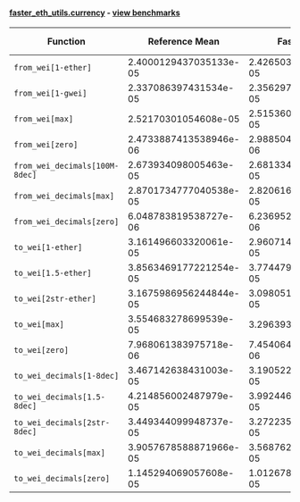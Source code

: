 #### [faster_eth_utils.currency](https://github.com/BobTheBuidler/faster-eth-utils/blob/fix-bench/faster_eth_utils/currency.py) - [view benchmarks](https://github.com/BobTheBuidler/faster-eth-utils/blob/fix-bench/benchmarks/test_currency_benchmarks.py)

| Function | Reference Mean | Faster Mean | % Change | Speedup (%) | x Faster | Faster |
|----------|---------------|-------------|----------|-------------|----------|--------|
| `from_wei[1-ether]` | 2.4000129437035133e-05 | 2.426503930237753e-05 | -1.10% | -1.09% | 0.99x | ❌ |
| `from_wei[1-gwei]` | 2.337086397431534e-05 | 2.3562979825563332e-05 | -0.82% | -0.82% | 0.99x | ❌ |
| `from_wei[max]` | 2.52170301054608e-05 | 2.5153605757743274e-05 | 0.25% | 0.25% | 1.00x | ✅ |
| `from_wei[zero]` | 2.4733887413538946e-06 | 2.9885040809860825e-06 | -20.83% | -17.24% | 0.83x | ❌ |
| `from_wei_decimals[100M-8dec]` | 2.673934098005463e-05 | 2.6813345106912755e-05 | -0.28% | -0.28% | 1.00x | ❌ |
| `from_wei_decimals[max]` | 2.8701734777040538e-05 | 2.820616777554213e-05 | 1.73% | 1.76% | 1.02x | ✅ |
| `from_wei_decimals[zero]` | 6.048783819538727e-06 | 6.236952465342556e-06 | -3.11% | -3.02% | 0.97x | ❌ |
| `to_wei[1-ether]` | 3.161496603320061e-05 | 2.9607146850976606e-05 | 6.35% | 6.78% | 1.07x | ✅ |
| `to_wei[1.5-ether]` | 3.8563469177221254e-05 | 3.774479108048387e-05 | 2.12% | 2.17% | 1.02x | ✅ |
| `to_wei[2str-ether]` | 3.1675986956244844e-05 | 3.098051840719158e-05 | 2.20% | 2.24% | 1.02x | ✅ |
| `to_wei[max]` | 3.554683278699539e-05 | 3.29639377379599e-05 | 7.27% | 7.84% | 1.08x | ✅ |
| `to_wei[zero]` | 7.968061383975718e-06 | 7.454064877994586e-06 | 6.45% | 6.90% | 1.07x | ✅ |
| `to_wei_decimals[1-8dec]` | 3.467142638431003e-05 | 3.190522360879463e-05 | 7.98% | 8.67% | 1.09x | ✅ |
| `to_wei_decimals[1.5-8dec]` | 4.214856002487979e-05 | 3.992446280585711e-05 | 5.28% | 5.57% | 1.06x | ✅ |
| `to_wei_decimals[2str-8dec]` | 3.449344099948737e-05 | 3.2722355960491256e-05 | 5.13% | 5.41% | 1.05x | ✅ |
| `to_wei_decimals[max]` | 3.9057678588871966e-05 | 3.568762089368719e-05 | 8.63% | 9.44% | 1.09x | ✅ |
| `to_wei_decimals[zero]` | 1.145294069057608e-05 | 1.0126784056886423e-05 | 11.58% | 13.10% | 1.13x | ✅ |

